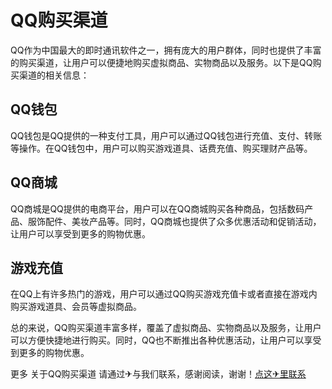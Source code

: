 # QQ购买渠道

QQ作为中国最大的即时通讯软件之一，拥有庞大的用户群体，同时也提供了丰富的购买渠道，让用户可以便捷地购买虚拟商品、实物商品以及服务。以下是QQ购买渠道的相关信息：

## QQ钱包

QQ钱包是QQ提供的一种支付工具，用户可以通过QQ钱包进行充值、支付、转账等操作。在QQ钱包中，用户可以购买游戏道具、话费充值、购买理财产品等。

## QQ商城

QQ商城是QQ提供的电商平台，用户可以在QQ商城购买各种商品，包括数码产品、服饰配件、美妆产品等。同时，QQ商城也提供了众多优惠活动和促销活动，让用户可以享受到更多的购物优惠。

## 游戏充值

在QQ上有许多热门的游戏，用户可以通过QQ购买游戏充值卡或者直接在游戏内购买游戏道具、会员等虚拟商品。

总的来说，QQ购买渠道丰富多样，覆盖了虚拟商品、实物商品以及服务，让用户可以方便快捷地进行购买。同时，QQ也不断推出各种优惠活动，让用户可以享受到更多的购物优惠。

更多 关于QQ购买渠道 请通过✈与我们联系，感谢阅读，谢谢！[点这✈里联系](https://w.k02.cc)